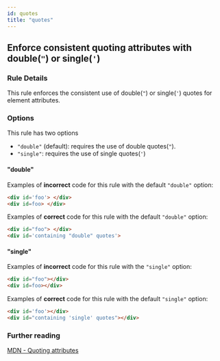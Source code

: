 ```yaml
---
id: quotes
title: "quotes"
---
```

<!-- prettier-ignore-start -->

## Enforce consistent quoting attributes with double(`"`) or single(`'`)

### Rule Details

This rule enforces the consistent use of double(`"`) or single(`'`) quotes for element attributes.

### Options

This rule has two options

- `"double"` (default): requires the use of double quotes(`"`).
- `"single"`: requires the use of single quotes(`'`)

#### "double"

Examples of **incorrect** code for this rule with the default `"double"` option:


```html
<div id='foo'> </div>
<div id=foo> </div>
```

Examples of **correct** code for this rule with the default `"double"` option:

```html
<div id="foo"> </div>
<div id='containing "double" quotes'>
```

#### "single"

Examples of **incorrect** code for this rule with the `"single"` option:

```html
<div id="foo"></div>
<div id=foo></div>
```

Examples of **correct** code for this rule with the default `"single"` option:

```html
<div id='foo'></div>
<div id="containing 'single' quotes"></div>
```

### Further reading

[MDN - Quoting attributes](https://developer.mozilla.org/en-US/docs/MDN/Guidelines/Code_guidelines/HTML#Quoting_attributes)

<!-- prettier-ignore-end -->